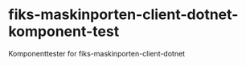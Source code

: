 # fiks-maskinporten-client-dotnet-komponent-test
Komponenttester for fiks-maskinporten-client-dotnet
